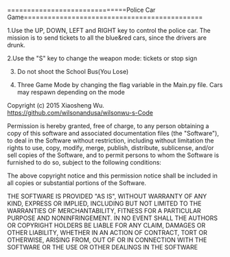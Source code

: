 ==============================Police Car Game=============================================

1.Use the UP, DOWN, LEFT and RIGHT key to control the police car. 
The mission is to send tickets to all the blue&red cars, since 
the drivers are drunk.

2.Use the "S" key to change the weapon mode: tickets or stop sign

3. Do not shoot the School Bus(You Lose)

4. Three Game Mode by changing the flag variable in the Main.py file. Cars may respawn depending on the mode


Copyright (c) 2015 Xiaosheng Wu. https://github.com/wilsonandusa/wilsonwu-s-Code

Permission is hereby granted, free of charge, to any person obtaining a copy of this software and associated documentation files (the "Software"), to deal in the Software without restriction, including without limitation the rights to use, copy, modify, merge, publish, distribute, sublicense, and/or sell copies of the Software, and to permit persons to whom the Software is furnished to do so, subject to the following conditions:

The above copyright notice and this permission notice shall be included in all copies or substantial portions of the Software.

THE SOFTWARE IS PROVIDED "AS IS", WITHOUT WARRANTY OF ANY KIND, EXPRESS OR IMPLIED, INCLUDING BUT NOT LIMITED TO THE WARRANTIES OF MERCHANTABILITY, FITNESS FOR A PARTICULAR PURPOSE AND NONINFRINGEMENT. IN NO EVENT SHALL THE AUTHORS OR COPYRIGHT HOLDERS BE LIABLE FOR ANY CLAIM, DAMAGES OR OTHER LIABILITY, WHETHER IN AN ACTION OF CONTRACT, TORT OR OTHERWISE, ARISING FROM, OUT OF OR IN CONNECTION WITH THE SOFTWARE OR THE USE OR OTHER DEALINGS IN THE SOFTWARE
